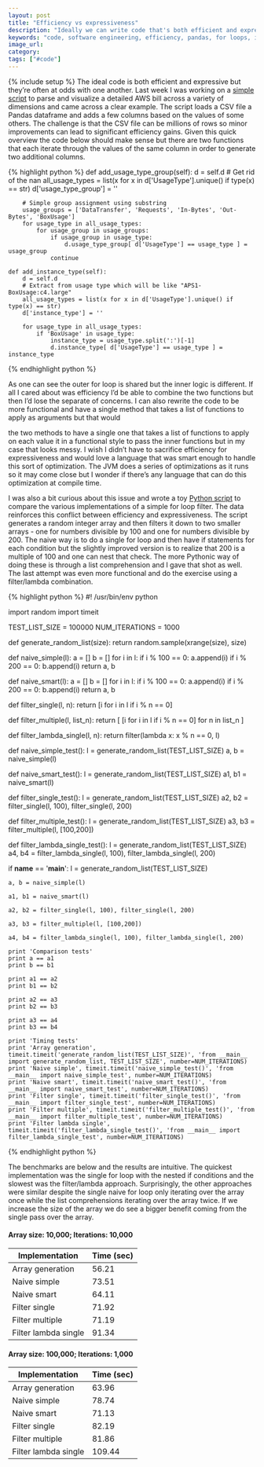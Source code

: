 ```yaml
---
layout: post
title: "Efficiency vs expressiveness"
description: "Ideally we can write code that's both efficient and expressive but they're often at odds with one another. I wish there was a language that offered both."
keywords: "code, software engineering, efficiency, pandas, for loops, iteration, expressiveness"
image_url:
category:
tags: ["#code"]
---
```

{% include setup %}
The ideal code is both efficient and expressive but they’re often at odds with one another. Last week I was working on a [simple script](https://github.com/dangoldin/aws-billing-details-analysis/blob/master/analyze_aws_details.py) to parse and visualize a detailed AWS bill across a variety of dimensions and came across a clear example. The script loads a CSV file a Pandas dataframe and adds a few columns based on the values of some others. The challenge is that the CSV file can be millions of rows so minor improvements can lead to significant efficiency gains. Given this quick overview the code below should make sense but there are two functions that each iterate through the values of the same column in order to generate two additional columns.

{% highlight python %}
    def add_usage_type_group(self):
        d = self.d
        # Get rid of the nan
        all_usage_types = list(x for x in d['UsageType'].unique() if type(x) == str)
        d['usage_type_group'] = ''

        # Simple group assignment using substring
        usage_groups = ['DataTransfer', 'Requests', 'In-Bytes', 'Out-Bytes', 'BoxUsage']
        for usage_type in all_usage_types:
            for usage_group in usage_groups:
                if usage_group in usage_type:
                    d.usage_type_group[ d['UsageType'] == usage_type ] = usage_group
                continue

    def add_instance_type(self):
        d = self.d
        # Extract from usage type which will be like "APS1-BoxUsage:c4.large"
        all_usage_types = list(x for x in d['UsageType'].unique() if type(x) == str)
        d['instance_type'] = ''

        for usage_type in all_usage_types:
            if 'BoxUsage' in usage_type:
                instance_type = usage_type.split(':')[-1]
                d.instance_type[ d['UsageType'] == usage_type ] = instance_type
{% endhighlight python %}

As one can see the outer for loop is shared but the inner logic is different. If all I cared about was efficiency I’d be able to combine the two functions but then I’d lose the separate of concerns. I can also rewrite the code to be more functional and have a single method that takes a list of functions to apply as arguments but that would

the two methods to have a single one that takes a list of functions to apply on each value it in a functional style to pass the inner functions but in my case that looks messy. I wish I didn’t have to sacrifice efficiency for expressiveness and would love a language that was smart enough to handle this sort of optimization. The JVM does a series of optimizations as it runs so it may come close but I wonder if there’s any language that can do this optimization at compile time.

I was also a bit curious about this issue and wrote a toy [Python script](https://github.com/dangoldin/code-samples/blob/master/iteration_filter_testing.py) to compare the various implementations of a simple for loop filter. The data reinforces this conflict between efficiency and expressiveness. The script generates a random integer array and then filters it down to two smaller arrays - one for numbers divisible by 100 and one for numbers divisible by 200. The naive way is to do a single for loop and then have if statements for each condition but the slightly improved version is to realize that 200 is a multiple of 100 and one can nest that check. The more Pythonic way of doing these is through a list comprehension and I gave that shot as well. The last attempt was even more functional and do the exercise using a filter/lambda combination.

{% highlight python %}
#! /usr/bin/env python

import random
import timeit

TEST_LIST_SIZE = 100000
NUM_ITERATIONS = 1000

def generate_random_list(size):
    return random.sample(xrange(size), size)

def naive_simple(l):
    a = []
    b = []
    for i in l:
        if i % 100 == 0:
            a.append(i)
        if i % 200 == 0:
            b.append(i)
    return a, b

def naive_smart(l):
    a = []
    b = []
    for i in l:
        if i % 100 == 0:
            a.append(i)
            if i % 200 == 0:
                b.append(i)
    return a, b

def filter_single(l, n):
    return [i for i in l if i % n == 0]

def filter_multiple(l, list_n):
    return [
        [i for i in l if i % n == 0] for n in list_n
    ]

def filter_lambda_single(l, n):
    return filter(lambda x: x % n == 0, l)

def naive_simple_test():
    l = generate_random_list(TEST_LIST_SIZE)
    a, b = naive_simple(l)

def naive_smart_test():
    l = generate_random_list(TEST_LIST_SIZE)
    a1, b1 = naive_smart(l)

def filter_single_test():
    l = generate_random_list(TEST_LIST_SIZE)
    a2, b2 = filter_single(l, 100), filter_single(l, 200)

def filter_multiple_test():
    l = generate_random_list(TEST_LIST_SIZE)
    a3, b3 = filter_multiple(l, [100,200])

def filter_lambda_single_test():
    l = generate_random_list(TEST_LIST_SIZE)
    a4, b4 = filter_lambda_single(l, 100), filter_lambda_single(l, 200)

if __name__ == '__main__':
    l = generate_random_list(TEST_LIST_SIZE)

    a, b = naive_simple(l)

    a1, b1 = naive_smart(l)

    a2, b2 = filter_single(l, 100), filter_single(l, 200)

    a3, b3 = filter_multiple(l, [100,200])

    a4, b4 = filter_lambda_single(l, 100), filter_lambda_single(l, 200)

    print 'Comparison tests'
    print a == a1
    print b == b1

    print a1 == a2
    print b1 == b2

    print a2 == a3
    print b2 == b3

    print a3 == a4
    print b3 == b4

    print 'Timing tests'
    print 'Array generation', timeit.timeit('generate_random_list(TEST_LIST_SIZE)', 'from __main__ import generate_random_list, TEST_LIST_SIZE', number=NUM_ITERATIONS)
    print 'Naive simple', timeit.timeit('naive_simple_test()', 'from __main__ import naive_simple_test', number=NUM_ITERATIONS)
    print 'Naive smart', timeit.timeit('naive_smart_test()', 'from __main__ import naive_smart_test', number=NUM_ITERATIONS)
    print 'Filter single', timeit.timeit('filter_single_test()', 'from __main__ import filter_single_test', number=NUM_ITERATIONS)
    print 'Filter multiple', timeit.timeit('filter_multiple_test()', 'from __main__ import filter_multiple_test', number=NUM_ITERATIONS)
    print 'Filter lambda single', timeit.timeit('filter_lambda_single_test()', 'from __main__ import filter_lambda_single_test', number=NUM_ITERATIONS)
{% endhighlight python %}

The benchmarks are below and the results are intuitive. The quickest implementation was the single for loop with the nested if conditions and the slowest was the filter/lambda approach. Surprisingly, the other approaches were similar despite the single naive for loop only iterating over the array once while the list comprehensions iterating over the array twice. If we increase the size of the array we do see a bigger benefit coming from the single pass over the array.

#### Array size: 10,000; Iterations: 10,000

|Implementation|Time (sec)|
|---|---|
|Array generation | 56.21|
|Naive simple | 73.51|
|Naive smart | 64.11|
|Filter single | 71.92|
|Filter multiple | 71.19|
|Filter lambda single | 91.34|


#### Array size: 100,000; Iterations: 1,000

|Implementation|Time (sec)|
|---|---|
|Array generation | 63.96|
|Naive simple | 78.74|
|Naive smart | 71.13|
|Filter single | 82.19|
|Filter multiple | 81.86|
|Filter lambda single | 109.44|
